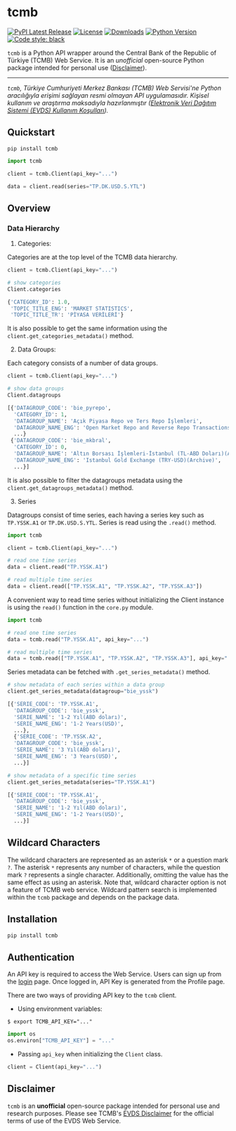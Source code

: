# tcmb

[![PyPI Latest Release](https://img.shields.io/pypi/v/tcmb)](https://pypi.org/project/tcmb/)
[![License](https://img.shields.io/github/license/kaymal/tcmb-py)](https://github.com/kaymal/tcmb-py/blob/main/LICENSE)
[![Downloads](https://static.pepy.tech/badge/tcmb)](https://pepy.tech/project/tcmb)
[![Python Version](https://img.shields.io/pypi/pyversions/tcmb)]()
[![Code style: black](https://img.shields.io/badge/code%20style-black-000000.svg)](https://github.com/psf/black)

`tcmb` is a Python API wrapper around the Central Bank of the Republic of Türkiye (TCMB) Web Service. It is an _unofficial_ open-source Python package intended for personal use ([Disclaimer](#disclaimer)).

---

_`tcmb`, Türkiye Cumhuriyeti Merkez Bankası (TCMB) Web Servisi'ne Python aracılığıyla erişimi sağlayan resmi olmayan API uygulamasıdır. Kişisel kullanım ve araştırma maksadıyla hazırlanmıştır ([Elektronik Veri Dağıtım Sistemi (EVDS) Kullanım Koşulları](https://evds2.tcmb.gov.tr/help/videos/EVDS_Kullanim_Sartlari.pdf))._

## Quickstart

```shell
pip install tcmb
```

```python
import tcmb

client = tcmb.Client(api_key="...")

data = client.read(series="TP.DK.USD.S.YTL")
```

## Overview

### Data Hierarchy

1. Categories:

Categories are at the top level of the TCMB data hierarchy.

```python
client = tcmb.Client(api_key="...")

# show categories
Client.categories

{'CATEGORY_ID': 1.0,
 'TOPIC_TITLE_ENG': 'MARKET STATISTICS',
 'TOPIC_TITLE_TR': 'PİYASA VERİLERİ'}
```

It is also possible to get the same information using the `client.get_categories_metadata()` method.

2. Data Groups: 

Each category consists of a number of data groups.

```python
client = tcmb.Client(api_key="...")

# show data groups
Client.datagroups

[{'DATAGROUP_CODE': 'bie_pyrepo',
  'CATEGORY_ID': 1,
  'DATAGROUP_NAME': 'Açık Piyasa Repo ve Ters Repo İşlemleri',
  'DATAGROUP_NAME_ENG': 'Open Market Repo and Reverse Repo Transactions',
  ...}
 {'DATAGROUP_CODE': 'bie_mkbral',
  'CATEGORY_ID': 0,
  'DATAGROUP_NAME': 'Altın Borsası İşlemleri-İstanbul (TL-ABD Doları)(Arşiv)',
  'DATAGROUP_NAME_ENG': 'Istanbul Gold Exchange (TRY-USD)(Archive)',
  ...}]
```

It is also possible to filter the datagroups metadata using the `client.get_datagroups_metadata()` method.

3. Series

Datagroups consist of time series, each having a series key such as `TP.YSSK.A1` or `TP.DK.USD.S.YTL`. Series is read using the `.read()` method.

```python
import tcmb

client = tcmb.Client(api_key="...")

# read one time series
data = client.read("TP.YSSK.A1")

# read multiple time series
data = client.read(["TP.YSSK.A1", "TP.YSSK.A2", "TP.YSSK.A3"])
```

A convenient way to read time series without initializing the Client instance is using the `read()` function in the `core.py` module.

```python
import tcmb

# read one time series
data = tcmb.read("TP.YSSK.A1", api_key="...")

# read multiple time series
data = tcmb.read(["TP.YSSK.A1", "TP.YSSK.A2", "TP.YSSK.A3"], api_key="...")
```

Series metadata can be fetched with `.get_series_metadata()` method.

```python
# show metadata of each series within a data group
client.get_series_metadata(datagroup="bie_yssk")

[{'SERIE_CODE': 'TP.YSSK.A1',
  'DATAGROUP_CODE': 'bie_yssk',
  'SERIE_NAME': '1-2 Yıl(ABD doları)',
  'SERIE_NAME_ENG': '1-2 Years(USD)',
  ...},
  {'SERIE_CODE': 'TP.YSSK.A2',
  'DATAGROUP_CODE': 'bie_yssk',
  'SERIE_NAME': '3 Yıl(ABD doları)',
  'SERIE_NAME_ENG': '3 Years(USD)',
  ...}]

# show metadata of a specific time series
client.get_series_metadata(series="TP.YSSK.A1")

[{'SERIE_CODE': 'TP.YSSK.A1',
  'DATAGROUP_CODE': 'bie_yssk',
  'SERIE_NAME': '1-2 Yıl(ABD doları)',
  'SERIE_NAME_ENG': '1-2 Years(USD)',
  ...}]
```

## Wildcard Characters

The wildcard characters are represented as an asterisk `*` or a question mark `?`. The asterisk `*` represents any number of characters, while the question mark `?` represents a single character. Additionally, omitting the value has the same effect as using an asterisk. Note that, wildcard character option is not a feature of TCMB web service. Wildcard pattern search is implemented within the `tcmb` package and depends on the package data.

## Installation

```sh
pip install tcmb
```

## Authentication

An API key is required to access the Web Service. Users can sign up from the [login](https://evds2.tcmb.gov.tr/index.php?/evds/login) page. Once logged in, API Key is generated from the Profile page.

There are two ways of providing API key to the `tcmb` client.
- Using environment variables:

```shell
$ export TCMB_API_KEY="..."
```

```python
import os
os.environ["TCMB_API_KEY"] = "..."
```

- Passing `api_key` when initializing the `Client` class.

```python
client = Client(api_key="...")
```

## Disclaimer
`tcmb` is an **unofficial** open-source package intended for personal use and research purposes. Please see TCMB's [EVDS Disclaimer](https://evds2.tcmb.gov.tr/help/videos/EVDS_Disclaimer.pdf) for the official terms of use of the EVDS Web Service.
